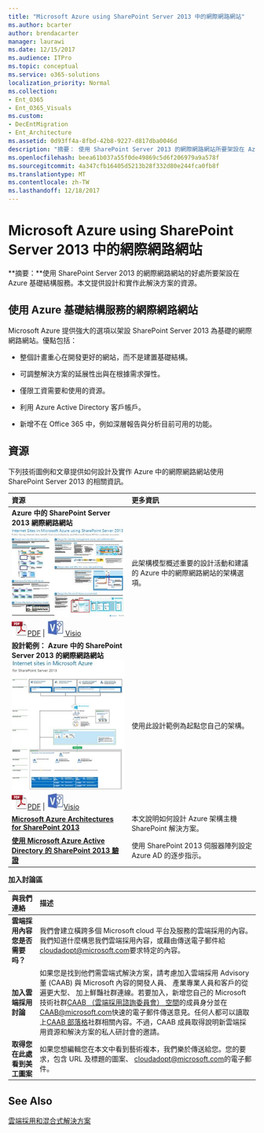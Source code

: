 ```yaml
---
title: "Microsoft Azure using SharePoint Server 2013 中的網際網路網站"
ms.author: bcarter
author: brendacarter
manager: laurawi
ms.date: 12/15/2017
ms.audience: ITPro
ms.topic: conceptual
ms.service: o365-solutions
localization_priority: Normal
ms.collection:
- Ent_O365
- Ent_O365_Visuals
ms.custom:
- DecEntMigration
- Ent_Architecture
ms.assetid: 0d93ff4a-8fbd-42b8-9227-d817dba0046d
description: "摘要： 使用 SharePoint Server 2013 的網際網路網站所要架設在 Azure 基礎結構服務的好處。本文提供設計和實作此解決方案的資源。"
ms.openlocfilehash: beea61b037a55f0de49869c5d6f206979a9a578f
ms.sourcegitcommit: 4a347cfb16405d5213b28f332d80e244fca0fb8f
ms.translationtype: MT
ms.contentlocale: zh-TW
ms.lasthandoff: 12/18/2017
---
```

# <a name="internet-sites-in-microsoft-azure-using-sharepoint-server-2013"></a>Microsoft Azure using SharePoint Server 2013 中的網際網路網站

 **摘要：**使用 SharePoint Server 2013 的網際網路網站的好處所要架設在 Azure 基礎結構服務。本文提供設計和實作此解決方案的資源。
  
## <a name="using-azure-infrastructure-services-for-internet-sites"></a>使用 Azure 基礎結構服務的網際網路網站

Microsoft Azure 提供強大的選項以架設 SharePoint Server 2013 為基礎的網際網路網站。優點包括：
  
- 整個計畫重心在開發更好的網站，而不是建置基礎結構。
    
- 可調整解決方案的延展性出與在根據需求彈性。
    
- 僅限工資需要和使用的資源。
    
- 利用 Azure Active Directory 客戶帳戶。
    
- 新增不在 Office 365 中，例如深層報告與分析目前可用的功能。
    
## <a name="resources"></a>資源

下列技術圖例和文章提供如何設計及實作 Azure 中的網際網路網站使用 SharePoint Server 2013 的相關資訊。
  
|**資源**|**更多資訊**|
|:-----|:-----|
|**Azure 中的 SharePoint Server 2013 網際網路網站** <br/> [![在 Azure 中使用 SharePoint 的網際網路網站的影像](images/MS_AZ_SPInternetSites.jpg)          ](https://go.microsoft.com/fwlink/p/?LinkId=392552) <br/> ![PDF 檔案](images/ITPro_Other_PDFicon.png)[PDF](https://go.microsoft.com/fwlink/p/?LinkId=392552)  \| [ ![Visio 檔案](images/ITPro_Other_VisioIcon.jpg)          ](https://go.microsoft.com/fwlink/p/?LinkId=392551)[Visio](https://go.microsoft.com/fwlink/p/?LinkId=392551) <br/> |此架構模型概述重要的設計活動和建議的 Azure 中的網際網路網站的架構選項。  <br/> |
|**設計範例： Azure 中的 SharePoint Server 2013 的網際網路網站** <br/> [![圖像的設計範例： Microsoft Azure 中的 SharePoint 2013 的網際網路網站](images/MS_AZ_InternetSitesDesignSample.jpg)          ](https://go.microsoft.com/fwlink/p/?LinkId=392549) <br/> ![PDF 檔案](images/ITPro_Other_PDFicon.png)[PDF](https://go.microsoft.com/fwlink/p/?LinkId=392549)  \| ![Visio 檔案](images/ITPro_Other_VisioIcon.jpg)[Visio](https://go.microsoft.com/fwlink/p/?LinkId=392548) <br/> |使用此設計範例為起點您自己的架構。  <br/> |
|**[Microsoft Azure Architectures for SharePoint 2013](microsoft-azure-architectures-for-sharepoint-2013.md)** <br/> |本文說明如何設計 Azure 架構主機 SharePoint 解決方案。  <br/> |
|**[使用 Microsoft Azure Active Directory 的 SharePoint 2013 驗證](using-microsoft-azure-active-directory-for-sharepoint-2013-authentication.md)** <br/> |使用 SharePoint 2013 伺服器陣列設定 Azure AD 的逐步指示。  <br/> |
   
**加入討論區**

|**與我們連絡**|**描述**|
|:-----|:-----|
|**雲端採用內容您是否需要吗？** <br/> |我們會建立橫跨多個 Microsoft cloud 平台及服務的雲端採用的內容。我們知道什麼構思我們雲端採用內容，或藉由傳送電子郵件給[cloudadopt@microsoft.com](mailto:cloudadopt@microsoft.com?Subject=[Cloud%20Adoption%20Content%20Feedback]:%20)要求特定的內容。<br/> |
|**加入雲端採用討論** <br/> |如果您是找到他們需雲端式解決方案，請考慮加入雲端採用 Advisory 董 (CAAB) 與 Microsoft 內容的開發人員、 產業專業人員和客戶的從遍更大型、 加上鮮豔社群連線。若要加入，新增您自己的 Microsoft 技術社群[CAAB （雲端採用諮詢委員會） 空間](https://aka.ms/caab)的成員身分並在[CAAB@microsoft.com](mailto:caab@microsoft.com?Subject=I%20just%20joined%20the%20Cloud%20Adoption%20Advisory%20Board!)快速的電子郵件傳送意見。任何人都可以讀取上[CAAB 部落格](https://blogs.technet.com/b/solutions_advisory_board/)社群相關內容。不過，CAAB 成員取得說明新雲端採用資源和解決方案的私人研討會的邀請。<br/> |
|**取得您在此處看到美工圖案** <br/> |如果您想編輯您在本文中看到藝術複本，我們樂於傳送給您。您的要求，包含 URL 及標題的圖案、 [cloudadopt@microsoft.com](mailto:cloudadopt@microsoft.com?subject=[Art%20Request]:%20)的電子郵件。<br/> |
   
## <a name="see-also"></a>See Also

[雲端採用和混合式解決方案](cloud-adoption-and-hybrid-solutions.md)



